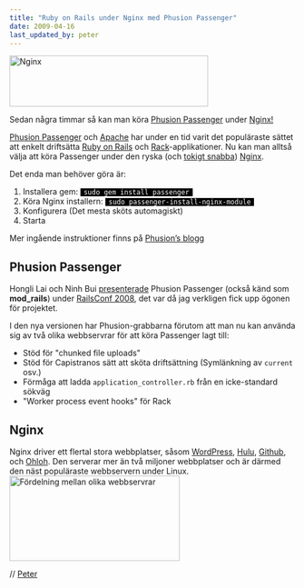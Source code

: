 ```yaml
---
title: "Ruby on Rails under Nginx med Phusion Passenger"
date: 2009-04-16
last_updated_by: peter
---
```

<a href="http://wiki.nginx.org/"><img class="size-full wp-image-135" title="nginx-logo" src="https://athega.se/system/uploads/2009/04/nginx-logo.png" alt="Nginx" width="350" height="90" /></a>

Sedan några timmar så kan man köra <a href="http://www.modrails.com/">Phusion Passenger</a> under <a href="http://wiki.nginx.org/Main">Nginx!</a>

<a href="http://www.modrails.com/">Phusion Passenger</a> och <a href="http://httpd.apache.org/">Apache</a> har under en tid varit det populäraste sättet att enkelt driftsätta <a href="http://rubyonrails.org/">Ruby on Rails</a> och <a href="http://rack.rubyforge.org/">Rack</a>-applikationer. Nu kan man alltså välja att köra Passenger under den ryska (och <a href="http://www.linuxjournal.com/article/10108">tokigt snabba</a>) <a href="http://wiki.nginx.org/Main">Nginx</a>.

Det enda man behöver göra är:
<ol>
	<li>Installera gem: <code style="padding: 0 0.5em; color: #fff; background-color: #000;">sudo gem install passenger</code></li>
	<li>Köra Nginx installern: <code style="padding: 0 0.51em; color: #fff; background-color: #000;">sudo passenger-install-nginx-module</code></li>
	<li>Konfigurera (Det mesta sköts automagiskt)</li>
	<li>Starta</li>
</ol>
Mer ingående instruktioner finns på <a href="http://blog.phusion.nl/2009/04/16/phusions-one-year-anniversary-gift-phusion-passenger-220">Phusion’s blogg</a>
<h2>Phusion Passenger</h2>
Hongli Lai och Ninh Bui <a href="http://en.oreilly.com/rails2008/public/schedule/detail/4354">presenterade</a> Phusion Passenger (också känd som <strong>mod_rails</strong>) under <a href="http://en.oreilly.com/rails2008/">RailsConf 2008</a>, det var då jag verkligen fick upp ögonen för projektet.

I den nya versionen har Phusion-grabbarna förutom att man nu kan använda sig av två olika webbservrar för att köra Passenger lagt till:
<ul>
	<li>Stöd för "chunked file uploads"</li>
	<li>Stöd för Capistranos sätt att sköta driftsättning (Symlänkning av <code>current</code> osv.)</li>
	<li>Förmåga att ladda <code>application_controller.rb</code> från en icke-standard sökväg</li>
	<li>"Worker process event hooks" för Rack</li>
</ul>
<h2>Nginx</h2>
Nginx driver ett flertal stora webbplatser, såsom <a class="external text" title="http://www.wordpress.com" rel="nofollow" href="http://www.wordpress.com/">WordPress</a>, <a class="external text" title="http://www.hulu.com" rel="nofollow" href="http://www.hulu.com/">Hulu</a>, <a class="external text" title="http://www.github.com/" rel="nofollow" href="http://www.github.com/">Github</a>, och <a class="external text" title="http://www.ohloh.net/" rel="nofollow" href="http://www.ohloh.net/">Ohloh</a>. Den serverar mer än två miljoner webbplatser och är därmed den näst populäraste webbservern under Linux.

<img class="alignnone size-full wp-image-137" title="Fördelning mellan olika webbservrar" src="https://athega.se/system/uploads/2009/04/web_servers_pie_chart.png" alt="Fördelning mellan olika webbservrar" width="300" height="150" />

// [Peter](/peter)
